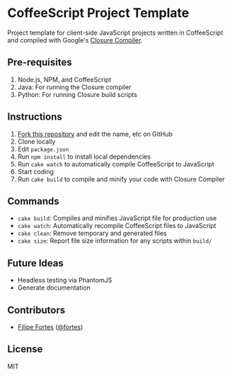 # CoffeeScript Project Template

Project template for client-side JavaScript projects written in CoffeeScript and compiled with Google's [Closure Compiler](http://code.google.com/closure/compiler/).

## Pre-requisites

1. Node.js, NPM, and CoffeeScript
2. Java: For running the Closure compiler
3. Python: For running Closure build scripts

## Instructions

1. [Fork this repository](http://help.github.com/fork-a-repo/) and edit the name, etc on GitHub
2. Clone locally
3. Edit `package.json`
4. Run `npm install` to install local dependencies
5. Run `cake watch` to automatically compile CoffeeScript to JavaScript
6. Start coding
7. Run `cake build` to compile and minify your code with Closure Compiler

## Commands

* `cake build`: Compiles and minifies JavaScript file for production use
* `cake watch`: Automatically recompile CoffeeScript files to JavaScript
* `cake clean`: Remove temporary and generated files
* `cake size`: Report file size information for any scripts within `build/`

## Future Ideas

* Headless testing via PhantomJS
* Generate documentation

## Contributors

* [Filipe Fortes](http://www.fortes.com) ([@fortes](http://twitter.com/fortes))

## License

MIT
